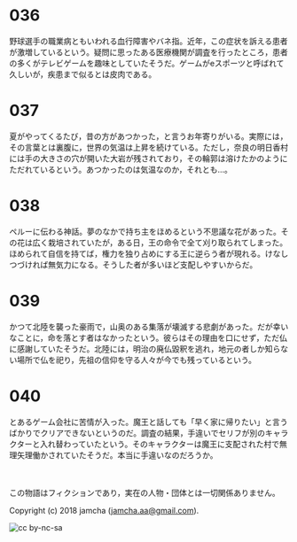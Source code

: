 

# 036

野球選手の職業病ともいわれる血行障害やバネ指。近年，この症状を訴える患者が激増しているという。疑問に思ったある医療機関が調査を行ったところ，患者の多くがテレビゲームを趣味としていたそうだ。ゲームがeスポーツと呼ばれて久しいが，疾患まで似るとは皮肉である。  


# 037

夏がやってくるたび，昔の方があつかった，と言うお年寄りがいる。実際には，その言葉とは裏腹に，世界の気温は上昇を続けている。ただし，奈良の明日香村には手の大きさの穴が開いた大岩が残されており，その輪郭は溶けたかのようにただれているという。あつかったのは気温なのか，それとも…。  


# 038

ペルーに伝わる神話。夢のなかで持ち主をほめるという不思議な花があった。その花は広く栽培されていたが，ある日，王の命令で全て刈り取られてしまった。ほめられて自信を持てば，権力を独り占めにする王に逆らう者が現れる。けなしつづければ無気力になる。そうした者が多いほど支配しやすいからだ。  


# 039

かつて北陸を襲った豪雨で，山奥のある集落が壊滅する悲劇があった。だが幸いなことに，命を落とす者はなかったという。彼らはその理由を口にせず，ただ仏に感謝していたそうだ。北陸には，明治の廃仏毀釈を逃れ，地元の者しか知らない場所で仏を祀り，先祖の信仰を守る人々が今でも残っているという。  


# 040

とあるゲーム会社に苦情が入った。魔王と話しても「早く家に帰りたい」と言うばかりでクリアできないというのだ。調査の結果，手違いでセリフが別のキャラクターと入れ替わっていたという。そのキャラクターは魔王に支配された村で無理矢理働かされていたそうだ。本当に手違いなのだろうか。  

<br>  
<br>  
この物語はフィクションであり，実在の人物・団体とは一切関係ありません。  

Copyright (c) 2018 jamcha (jamcha.aa@gmail.com).  

![cc by-nc-sa](https://i.creativecommons.org/l/by-nc-sa/4.0/88x31.png)  

